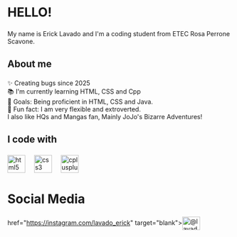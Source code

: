 <h1 align="left">HELLO!</h1>

###

<p align="left">My name is Erick Lavado and I'm a coding student from ETEC Rosa Perrone Scavone.</p>

###

<h2 align="left">About me</h2>

###

<p align="left">✨ Creating bugs since 2025<br>📚 I'm currently learning HTML, CSS and Cpp<br>🎯 Goals: Being proficient in HTML, CSS and Java.<br>🎲 Fun fact: I am very flexible and extroverted. <br>I also like HQs and Mangas fan, Mainly JoJo's Bizarre Adventures!</p>

###

<h2 align="left">I code with</h2>

###

<div align="left">
  <img src="https://cdn.jsdelivr.net/gh/devicons/devicon/icons/html5/html5-original.svg" height="40" alt="html5 logo"  />
  <img width="12" />
  <img src="https://cdn.jsdelivr.net/gh/devicons/devicon/icons/css3/css3-original.svg" height="40" alt="css3 logo"  />
  <img width="12" />
  <img src="https://cdn.jsdelivr.net/gh/devicons/devicon/icons/cplusplus/cplusplus-original.svg" height="40" alt="cplusplus logo"  />
</div>


###
<h1>Social Media</h1>

###

<p align="left">

<a> href="https://instagram.com/lavado_erick" target="blank"><img align="center" src="https://raw.githubusercontent.com/rahuldkjain/github-profile-readme-generator/master/src/images/icons/Social/instagram.svg" alt="@lavado_erick" height="30" width="40" /></a>

</p>
